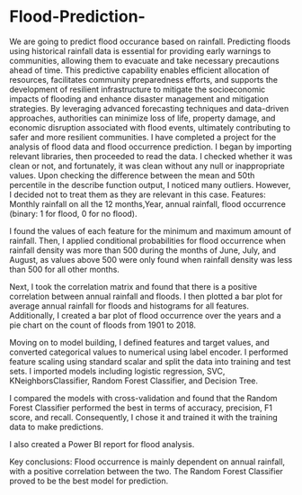 # Flood-Prediction-

We are going to predict flood occurance based on rainfall.
Predicting floods using historical rainfall data is essential for providing early warnings to communities, allowing them to evacuate and take necessary precautions ahead of time. This predictive capability enables efficient allocation of resources, facilitates community preparedness efforts, and supports the development of resilient infrastructure to mitigate the socioeconomic impacts of flooding and enhance disaster management and mitigation strategies. By leveraging advanced forecasting techniques and data-driven approaches, authorities can minimize loss of life, property damage, and economic disruption associated with flood events, ultimately contributing to safer and more resilient communities.
I have completed a project for the analysis of flood data and flood occurrence prediction. I began by importing relevant libraries, then proceeded to read the data. I checked whether it was clean or not, and fortunately, it was clean without any null or inappropriate values. Upon checking the difference between the mean and 50th percentile in the describe function output, I noticed many outliers. However, I decided not to treat them as they are relevant in this case.
Features: Monthly rainfall on all the 12 months,Year, annual rainfall, flood occurrence (binary: 1 for flood, 0 for no flood).

I found the values of each feature for the minimum and maximum amount of rainfall. Then, I applied conditional probabilities for flood occurrence when rainfall density was more than 500 during the months of June, July, and August, as values above 500 were only found when rainfall density was less than 500 for all other months.

Next, I took the correlation matrix and found that there is a positive correlation between annual rainfall and floods. I then plotted a bar plot for average annual rainfall for floods and histograms for all features. Additionally, I created a bar plot of flood occurrence over the years and a pie chart on the count of floods from 1901 to 2018.

Moving on to model building, I defined features and target values, and converted categorical values to numerical using label encoder. I performed feature scaling using standard scalar and split the data into training and test sets. I imported models including logistic regression, SVC, KNeighborsClassifier, Random Forest Classifier, and Decision Tree.

I compared the models with cross-validation and found that the Random Forest Classifier performed the best in terms of accuracy, precision, F1 score, and recall. Consequently, I chose it and trained it with the training data to make predictions.

I also created a Power BI report for flood analysis.

Key conclusions: Flood occurrence is mainly dependent on annual rainfall, with a positive correlation between the two. The Random Forest Classifier proved to be the best model for prediction.
